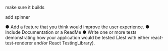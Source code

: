 make sure it builds

add spinner

● Add a feature that you think would improve the user experience.
● Include Documentation or a ReadMe
● Write one or more tests demonstrating how your application would be tested (Jest with
either react-test-renderer and/or React TestingLibrary).

